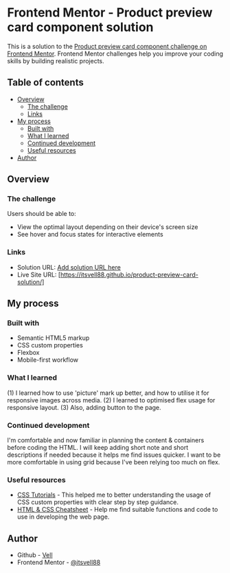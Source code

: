 # Frontend Mentor - Product preview card component solution

This is a solution to the [Product preview card component challenge on Frontend Mentor](https://www.frontendmentor.io/challenges/product-preview-card-component-GO7UmttRfa). Frontend Mentor challenges help you improve your coding skills by building realistic projects.

## Table of contents

- [Overview](#overview)
  - [The challenge](#the-challenge)
  - [Links](#links)
- [My process](#my-process)
  - [Built with](#built-with)
  - [What I learned](#what-i-learned)
  - [Continued development](#continued-development)
  - [Useful resources](#useful-resources)
- [Author](#author)

## Overview

### The challenge

Users should be able to:

- View the optimal layout depending on their device's screen size
- See hover and focus states for interactive elements

### Links

- Solution URL: [Add solution URL here](https://your-solution-url.com)
- Live Site URL: [https://itsvell88.github.io/product-preview-card-solution/]

## My process

### Built with

- Semantic HTML5 markup
- CSS custom properties
- Flexbox
- Mobile-first workflow

### What I learned

(1) I learned how to use 'picture' mark up better, and how to utilise it for responsive images across media.
(2) I learned to optimised flex usage for responsive layout.
(3) Also, adding button to the page.

### Continued development

I'm comfortable and now familiar in planning the content & containers before coding the HTML. I will keep adding short note and short descriptions if needed because it helps me find issues quicker. I want to be more comfortable in using grid because I've been relying too much on flex.

### Useful resources

- [CSS Tutorials](https://www.freecodecamp.org/) - This helped me to better understanding the usage of CSS custom properties with clear step by step guidance.
- [HTML & CSS Cheatsheet](https://www.w3schools.com/) - Help me find suitable functions and code to use in developing the web page.

## Author

- Github - [Vell](https://github.com/itsvell88)
- Frontend Mentor - [@itsvell88](https://www.frontendmentor.io/profile/itsvell88)
